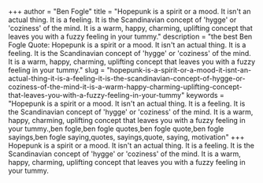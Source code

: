+++
author = "Ben Fogle"
title = "Hopepunk is a spirit or a mood. It isn't an actual thing. It is a feeling. It is the Scandinavian concept of 'hygge' or 'coziness' of the mind. It is a warm, happy, charming, uplifting concept that leaves you with a fuzzy feeling in your tummy."
description = "the best Ben Fogle Quote: Hopepunk is a spirit or a mood. It isn't an actual thing. It is a feeling. It is the Scandinavian concept of 'hygge' or 'coziness' of the mind. It is a warm, happy, charming, uplifting concept that leaves you with a fuzzy feeling in your tummy."
slug = "hopepunk-is-a-spirit-or-a-mood-it-isnt-an-actual-thing-it-is-a-feeling-it-is-the-scandinavian-concept-of-hygge-or-coziness-of-the-mind-it-is-a-warm-happy-charming-uplifting-concept-that-leaves-you-with-a-fuzzy-feeling-in-your-tummy"
keywords = "Hopepunk is a spirit or a mood. It isn't an actual thing. It is a feeling. It is the Scandinavian concept of 'hygge' or 'coziness' of the mind. It is a warm, happy, charming, uplifting concept that leaves you with a fuzzy feeling in your tummy.,ben fogle,ben fogle quotes,ben fogle quote,ben fogle sayings,ben fogle saying,quotes, sayings,quote, saying, motivation"
+++
Hopepunk is a spirit or a mood. It isn't an actual thing. It is a feeling. It is the Scandinavian concept of 'hygge' or 'coziness' of the mind. It is a warm, happy, charming, uplifting concept that leaves you with a fuzzy feeling in your tummy.
